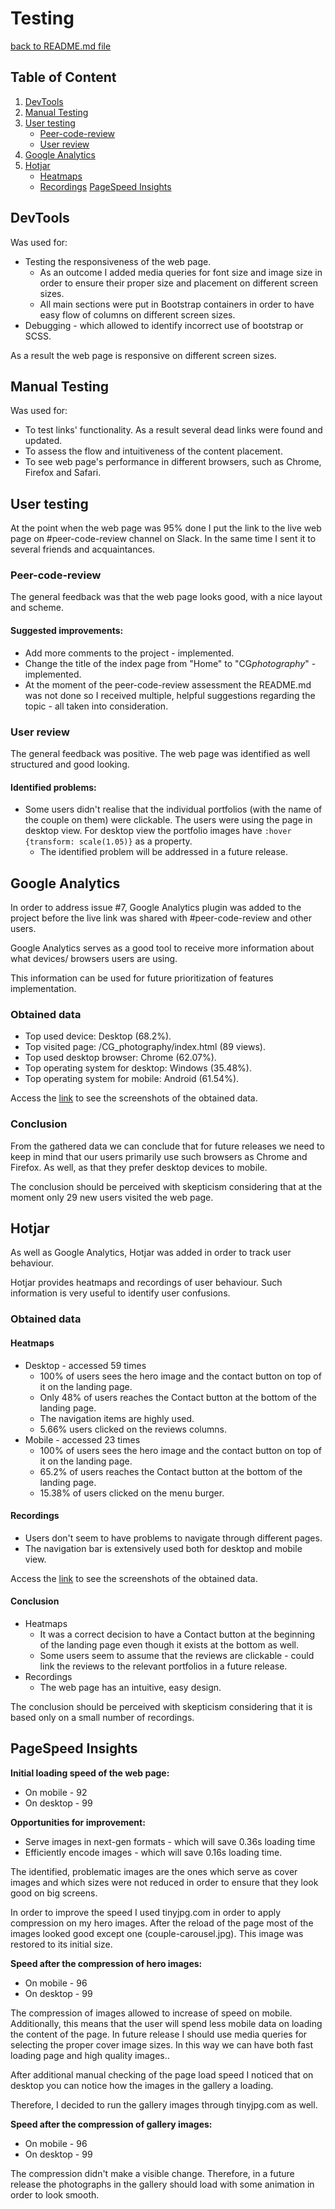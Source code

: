 # Testing

[back to README.md file](../README.md)

## Table of Content

1. [DevTools](#devtools)
2. [Manual Testing](#manual-testing)
3. [User testing](#user-testing)
    * [Peer-code-review](#peer-code-review)
    * [User review](#user-review)
4. [Google Analytics](#google-analytics)
5. [Hotjar](#hotjar)
    * [Heatmaps](#heatmaps)
    * [Recordings](#recordings)
[PageSpeed Insights](#pagespeed-insights)


## DevTools

Was used for:
* Testing the responsiveness of the web page.
    * As an outcome I added media queries for font size and image size in order to ensure their proper size and placement on different screen sizes.
    * All main sections were put in Bootstrap containers in order to have easy flow of columns on different screen sizes.
* Debugging - which allowed to identify incorrect use of bootstrap or SCSS. 

As a result the web page is responsive on different screen sizes.

## Manual Testing

Was used for:
* To test links' functionality. As a result several dead links were found and updated.
* To assess the flow and intuitiveness of the content placement.
* To see web page's performance in different browsers, such as Chrome, Firefox and Safari.

## User testing

At the point when the web page was 95% done I put the link to the live web page on #peer-code-review channel on Slack. In the same time I sent it to several friends and acquaintances.

### Peer-code-review

The general feedback was that the web page looks good, with a nice layout and scheme.

#### Suggested improvements:

* Add more comments to the project - implemented.
* Change the title of the index page from "Home" to "CG*photography*" - implemented.
* At the moment of the peer-code-review assessment the README.md was not done so I received multiple, helpful suggestions regarding the topic - all taken into consideration.

### User review

The general feedback was positive. The web page was identified as well structured and good looking.

#### Identified problems:

* Some users didn't realise that the individual portfolios (with the name of the couple on them) were clickable. The users were using the page in desktop view. For desktop view the portfolio images have `:hover {transform: scale(1.05)}` as a property.
    * The identified problem will be addressed in a future release.

## Google Analytics

In order to address issue #7, Google Analytics plugin was added to the project before the live link was shared with #peer-code-review and other users.

Google Analytics serves as a good tool to receive more information about what devices/ browsers users are using.

This information can be used for future prioritization of features implementation.

### Obtained data

* Top used device: Desktop (68.2%).
* Top visited page: /CG_photography/index.html (89 views).
* Top used desktop browser: Chrome (62.07%).
* Top operating system for desktop: Windows (35.48%).
* Top operating system for mobile: Android (61.54%).

Access the [link](images/google-analytics) to see the screenshots of the obtained data.

### Conclusion

From the gathered data we can conclude that for future releases we need to keep in mind  that our users primarily use such browsers as Chrome and Firefox. As well, as that they prefer desktop devices to mobile.

The conclusion should be perceived with skepticism considering that at the moment only 29 new users visited the web page.

## Hotjar

As well as Google Analytics, Hotjar was added in order to track user behaviour.

Hotjar provides heatmaps and recordings of user behaviour. Such information is very useful to identify user confusions.

### Obtained data

#### Heatmaps

* Desktop - accessed 59 times
    * 100% of users sees the hero image and the contact button on top of it on the landing page.
    * Only 48% of users reaches the Contact button at the bottom of the landing page.
    * The navigation items are highly used.
    * 5.66% users clicked on the reviews columns.
* Mobile - accessed 23 times
    * 100% of users sees the hero image and the contact button on top of it on the landing page.
    * 65.2% of users reaches the Contact button at the bottom of the landing page.
    * 15.38% of users clicked on the menu burger.
    
#### Recordings

* Users don't seem to have problems to navigate through different pages.
* The navigation bar is extensively used both for desktop and mobile view.

Access the [link](images/hotjar) to see the screenshots of the obtained data.

#### Conclusion

* Heatmaps
    * It was a correct decision to have a Contact button at the beginning of the landing page even though it exists at the bottom as well.
    * Some users seem to assume that the reviews are clickable - could link the reviews to the relevant portfolios in a future release.
* Recordings
    * The web page has an intuitive, easy design.
    
The conclusion should be perceived with skepticism considering that it is based only on a small number of recordings.

## PageSpeed Insights

**Initial loading speed of the web page:**
* On mobile - 92
* On desktop - 99

**Opportunities for improvement:**
* Serve images in next-gen formats - which will save 0.36s loading time
* Efficiently encode images - which will save 0.16s loading time.

The identified, problematic images are the ones which serve as cover images and which sizes were not reduced in order to ensure that they look good on big screens. 

In order to improve the speed I used tinyjpg.com in order to apply compression on my hero images. After the reload of the page most of the images looked good except one (couple-carousel.jpg). This image was restored to its initial size.
    
**Speed after the compression of hero images:**
* On mobile - 96
* On desktop - 99

The compression of images allowed to increase of speed on mobile. Additionally, this means that the user will spend less mobile data on loading the content of the page.
In future release I should use media queries for selecting the proper cover image sizes. In this way we can have both fast loading page and high quality images..

After additional manual checking of the page load speed I noticed that on desktop you can notice how the images in the gallery a loading.

Therefore, I decided to run the gallery images through tinyjpg.com as well.

**Speed after the compression of gallery images:**
* On mobile - 96
* On desktop - 99

The compression didn't make a visible change. Therefore, in a future release the photographs in the gallery should load with some animation in order to look smooth.